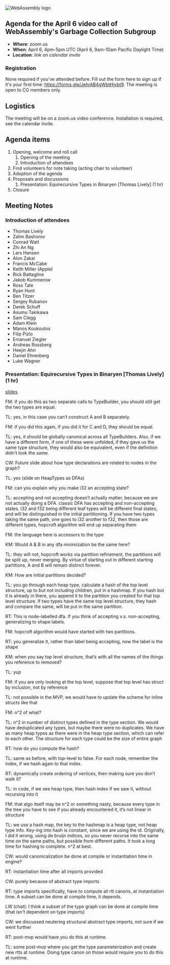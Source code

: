 ![WebAssembly logo](/images/WebAssembly.png)

## Agenda for the April 6 video call of WebAssembly's Garbage Collection Subgroup

- **Where**: zoom.us
- **When**: April 6, 4pm-5pm UTC (April 6, 9am-10am Pacific Daylight Time)
- **Location**: *link on calendar invite*

### Registration

None required if you've attended before. Fill out the form here to sign up if
it's your first time: https://forms.gle/JehrAB4gWbtHjybt9. The meeting is open
to CG members only.

## Logistics

The meeting will be on a zoom.us video conference.
Installation is required, see the calendar invite.

## Agenda items

1. Opening, welcome and roll call
    1. Opening of the meeting
    1. Introduction of attendees
1. Find volunteers for note taking (acting chair to volunteer)
1. Adoption of the agenda
1. Proposals and discussions
    1. Presentation: Equirecursive Types in Binaryen [Thomas Lively] (1 hr)
1. Closure

## Meeting Notes

### Introduction of attendees

- Thomas Lively
- Zalim Bashorov
- Conrad Watt
- Zhi An Ng
- Lars Hansen
- Alon Zakai
- Francis McCabe
- Keith Miller (Apple)
- Rick Battagline
- Jakob Kummerow
- Ross Tate
- Ryan Hunt
- Ben Titzer
- Sergey Rubanov
- Derek Schuff
- Asumu Takikawa
- Sam Clegg
- Adam Klein
- Manos Koukoutos
- Filip Pizlo
- Emanuel Ziegler
- Andreas Rossberg
- Heejin Ahn
- Daniel Ehrenberg
- Luke Wagner

### Presentation: Equirecursive Types in Binaryen [Thomas Lively] (1 hr)

[slides](https://docs.google.com/presentation/d/1hHXGNSkm7gCF5UcntnR_w9LlV2ANVpgSoiECTQzLIso/edit?usp=sharing)

FM: if you do this as two separate calls to TypeBuilder, you should still get the two types are equal.

TL: yes, in this case you can’t construct A and B separately.

FM: if you did this again, if you did it for C and D, they should be equal.

TL: yes, it should be globally canonical across all TypeBuilders. Also, if we have a different form, if one of these were unfolded, if they gave us the same type structure, they would also be equivalent, even if the definition didn’t look the same.

CW: Future slide about how type declarations are related to nodes in the graph?

TL: yes (slide on HeapTypes as DFAs)

FM: can you explain why you make i32 an accepting state?

TL: accepting and not accepting doesn’t actually matter, because we are not actually doing a DFA. classic DFA has accepting and non-accepting states. I32 and f32 being different leaf types will be different final states, and will be distinguished in the initial partitioning. If you have two types taking the same path, one goes to i32 another to f32, then those are different types, hopcroft algorithm will end up separating them

FM: the language here is accessors to the type

KM: Would A & B in any dfa minimization be the same here?

TL: they will not, hopcroft works via partition refinement, the partitions will be split up, never merging. By virtue of starting out in different starting partitions, A and B will remain distinct forever.

KM: How are initial partitions decided?

TL: you go through each heap type, calculate a hash of the top level structure, up to but not including children, put in a hashmap. If you hash but it is already in there, you append it to the partition you created for that top level structure. If two types have the same top level structure, they hash and compare the same, will be put in the same partition.

RT: This is node-labelled dfa. If you think of accepting v.s. non-accepting, generalizing to shape labels.

FM: hopcroft algorithm would have started with two partitions.

RT: you generalize it, rather than label being accepting, now the label is the shape

KM: when you say top level structure, that’s with all the names of the things you reference to removed?

TL: yup

FM: if you are only looking at the top level, suppose that top level has struct by inclusion, not by reference

TL: not possible in the MVP, we would have to update the scheme for inline structs like that

FM: n^2 of what?

TL: n^2 in number of distinct types defined in the type section. We would have deduplicated any types, but maybe there were no duplicates. We have as many heap types as there were in the heap type section, which can refer to each other. The structure for each type could be the size of entire graph

RT: how do you compute the hash?

TL: same as before, with top-level to false. For each node, remember the index, if we hash again to that index.

RT: dynamically create ordering of vertices, then making sure you don’t walk it?

TL: in code, if we see heap type, then hash index if we saw it, without recursing into it

FM: that algo itself may be n^2 or something nasty, because every type in the tree you have to see if you already encountered it, it’s not linear in structure

TL: we use a hash map, the key to the hashmap is a heap type, not heap type info. Key-ing into hash is constant, since we are using the id. Originally, I did it wrong, using de bruijn indices, so you never recurse into the same time on the same paths, but possible from different paths. It took a long time for hashing to complete. n^2 at best.

CW: would canonicalization be done at compile or instantiation time in engine?

RT: instantiation time after all imports provided

CW: purely because of abstract type imports

RT: type imports specifically, have to compute all rtt canons, at instantiation time. A subset can be done at compile time, it depends.

LW (chat): I think a subset of the type graph can be done at compile time (that isn't dependent on type imports)

CW: we discussed neutering structural abstract type imports, not sure if we went further

RT: post-mvp would have you do this at runtime.

TL: some post-mvp where you get the type parameterization and create new rtts at runtime. Doing type canon on those would require you to do this at runtime.
